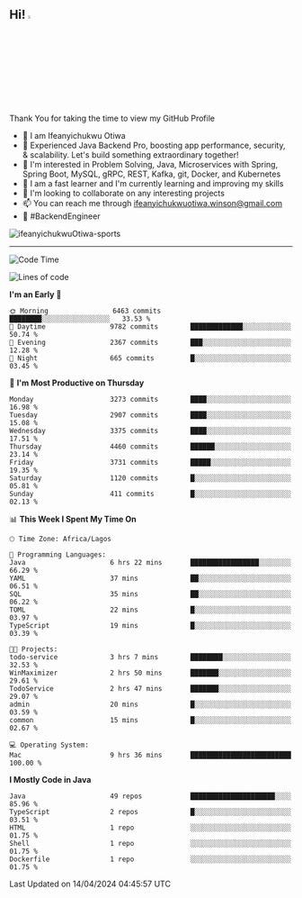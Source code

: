 <!-- BLOG-POST-LIST:START --><!-- BLOG-POST-LIST:END -->

## Hi! <img src="https://media.giphy.com/media/hvRJCLFzcasrR4ia7z/giphy.gif" width="4%"> 

Thank You for taking the time to view my GitHub Profile

- 👋 I am Ifeanyichukwu Otiwa
- 🚀 Experienced Java Backend Pro, boosting app performance, security, & scalability. Let's build something extraordinary together!
- 👀 I'm interested in Problem Solving, Java, Microservices with Spring, Spring Boot, MySQL, gRPC, REST, Kafka, git, Docker, and Kubernetes
- 🌱 I am a fast learner and I'm currently learning and improving my skills
- 💞️ I'm looking to collaborate on any interesting projects
- 📫 You can reach me through ifeanyichukwuotiwa.winson@gmail.com
- 🚀 #BackendEngineer

<p align="left" marginTop="10px"> <img src="https://komarev.com/ghpvc/?username=ifeanyichukwuOtiwa-sports&label=Profile%20views&color=0e75b6&style=for-the-badge" alt="ifeanyichukwuOtiwa-sports" /> </p>

***

<!--START_SECTION:waka-->
![Code Time](http://img.shields.io/badge/Code%20Time-2%2C390%20hrs%2025%20mins-blue)

![Lines of code](https://img.shields.io/badge/From%20Hello%20World%20I%27ve%20Written-4.7%20million%20lines%20of%20code-blue)

**I'm an Early 🐤** 

```text
🌞 Morning                6463 commits        ████████░░░░░░░░░░░░░░░░░   33.53 % 
🌆 Daytime                9782 commits        █████████████░░░░░░░░░░░░   50.74 % 
🌃 Evening                2367 commits        ███░░░░░░░░░░░░░░░░░░░░░░   12.28 % 
🌙 Night                  665 commits         █░░░░░░░░░░░░░░░░░░░░░░░░   03.45 % 
```
📅 **I'm Most Productive on Thursday** 

```text
Monday                   3273 commits        ████░░░░░░░░░░░░░░░░░░░░░   16.98 % 
Tuesday                  2907 commits        ████░░░░░░░░░░░░░░░░░░░░░   15.08 % 
Wednesday                3375 commits        ████░░░░░░░░░░░░░░░░░░░░░   17.51 % 
Thursday                 4460 commits        ██████░░░░░░░░░░░░░░░░░░░   23.14 % 
Friday                   3731 commits        █████░░░░░░░░░░░░░░░░░░░░   19.35 % 
Saturday                 1120 commits        █░░░░░░░░░░░░░░░░░░░░░░░░   05.81 % 
Sunday                   411 commits         █░░░░░░░░░░░░░░░░░░░░░░░░   02.13 % 
```


📊 **This Week I Spent My Time On** 

```text
🕑︎ Time Zone: Africa/Lagos

💬 Programming Languages: 
Java                     6 hrs 22 mins       █████████████████░░░░░░░░   66.29 % 
YAML                     37 mins             ██░░░░░░░░░░░░░░░░░░░░░░░   06.51 % 
SQL                      35 mins             ██░░░░░░░░░░░░░░░░░░░░░░░   06.22 % 
TOML                     22 mins             █░░░░░░░░░░░░░░░░░░░░░░░░   03.97 % 
TypeScript               19 mins             █░░░░░░░░░░░░░░░░░░░░░░░░   03.39 % 

🐱‍💻 Projects: 
todo-service             3 hrs 7 mins        ████████░░░░░░░░░░░░░░░░░   32.53 % 
WinMaximizer             2 hrs 50 mins       ███████░░░░░░░░░░░░░░░░░░   29.61 % 
TodoService              2 hrs 47 mins       ███████░░░░░░░░░░░░░░░░░░   29.07 % 
admin                    20 mins             █░░░░░░░░░░░░░░░░░░░░░░░░   03.59 % 
common                   15 mins             █░░░░░░░░░░░░░░░░░░░░░░░░   02.67 % 

💻 Operating System: 
Mac                      9 hrs 36 mins       █████████████████████████   100.00 % 
```

**I Mostly Code in Java** 

```text
Java                     49 repos            █████████████████████░░░░   85.96 % 
TypeScript               2 repos             █░░░░░░░░░░░░░░░░░░░░░░░░   03.51 % 
HTML                     1 repo              ░░░░░░░░░░░░░░░░░░░░░░░░░   01.75 % 
Shell                    1 repo              ░░░░░░░░░░░░░░░░░░░░░░░░░   01.75 % 
Dockerfile               1 repo              ░░░░░░░░░░░░░░░░░░░░░░░░░   01.75 % 
```




 Last Updated on 14/04/2024 04:45:57 UTC
<!--END_SECTION:waka-->

<!--
<p align="center">
![trophy](https://github-profile-trophy.vercel.app/?username=ifeanyichukwuOtiwa-sports&theme=onedark) (https://github.com/ryo-ma/github-profile-trophy)
</p>
-->

<!---
ifeanyi-otiwa/ifeanyi-otiwa is a ✨ special ✨ repository because its `README.md` (this file) appears on your GitHub profile.
You can click the Preview link to take a look at your changes.
--->
